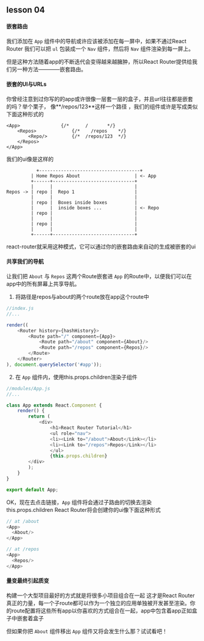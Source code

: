 ## lesson 04
#### 嵌套路由
我们添加在 `App` 组件中的导航或许应该被添加在每一屏中，如果不通过React Router 我们可以把 `ul` 包装成一个 `Nav` 组件，然后将 `Nav` 组件渲染到每一屏上。

但是这种方法随着app的不断迭代会变得越来越臃肿，所以React Router提供给我们另一种方法————嵌套路由。

#### 嵌套的UI与URLs
你曾经注意到过你写的的app或许很像一层套一层的盒子，并且url往往都是嵌套的吗？举个栗子， 像**/repos/123**这样一个路径 ，我们的组件或许是写成类似下面这种形式的

```
<App> 				{/*      /       */}
	<Repos>				{/*    /repos    */}
		<Repo/>			{/*  /repos/123  */}
	</Repos>
</App>
```

我们的ui像是这样的

```
  		   +-------------------------------------+
         | Home Repos About                    | <- App
         +------+------------------------------+
         |      |                              |
Repos -> | repo |  Repo 1                      |
         |      |                              |
         | repo |  Boxes inside boxes          |
         |      |  inside boxes ...            | <- Repo
         | repo |                              |
         |      |                              |
         | repo |                              |
         |      |                              |
         +------+------------------------------+
```

react-router就采用这种模式，它可以通过你的嵌套路由来自动的生成被嵌套的ui

#### 共享我们的导航
让我们把 `About` 与 `Repos` 这两个Route嵌套进 `App` 的Route中，以便我们可以在app中的所有屏幕上共享导航。

1. 将路径是repos与about的两个route放在app这个route中

```javascript
//index.js
//...

render((
	<Router history={hashHistory}>
		<Route path="/" component={App}>
			<Route path="/about" component={About}/>
			<Route path="/repos" component={Repos}/>
		</Route>
	</Router>
), document.querySelector('#app'));
```

2. 在 `App` 组件内，使用this.props.children渲染子组件

```javascript
//modules/App.js
//...

class App extends React.Component {
	render() {
		return (
			<div>
        		<h1>React Router Tutorial</h1>
        		<ul role="nav">
          		<li><Link to="/about">About</Link></li>
          		<li><Link to="/repos">Repos</Link></li>
        		</ul>
				{this.props.children}
      	</div>
		);
	}
}

export default App;
```

OK，现在去点击链接，`App` 组件将会通过子路由的切换去渲染this.props.children
React Router将会创建你的ui像下面这种形式

```javascript
// at /about
<App>
  <About/>
</App>

// at /repos
<App>
  <Repos/>
</App>
```

#### 量变最终引起质变
构建一个大型项目最好的方式就是将很多小项目组合在一起
这才是React Router真正的力量，每一个子route都可以作为一个独立的应用单独被开发甚至渲染。你的route配置将这些所有app以你喜欢的方式组合在一起，app中包含着app正如盒子中嵌套着盒子

但如果你把 `About` 组件移出 `App` 组件又将会发生什么那？试试看吧！